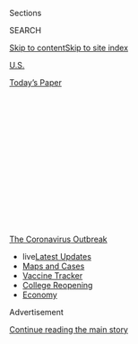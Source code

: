 <div id="app">

<div>

<div>

<div>

<div class="NYTAppHideMasthead css-1q2w90k e1suatyy0">

<div class="section css-ui9rw0 e1suatyy2">

<div class="css-eph4ug er09x8g0">

<div class="css-6n7j50">

</div>

<span class="css-1dv1kvn">Sections</span>

<div class="css-10488qs">

<span class="css-1dv1kvn">SEARCH</span>

</div>

[Skip to content](#site-content)[Skip to site
index](#site-index)

</div>

<div id="masthead-section-label" class="css-1wr3we4 eaxe0e00">

[U.S.](https://www.nytimes.com/section/us)

</div>

<div class="css-10698na e1huz5gh0">

</div>

</div>

<div id="masthead-bar-one" class="section hasLinks css-15hmgas e1csuq9d3">

<div class="css-uqyvli e1csuq9d0">

</div>

<div class="css-1uqjmks e1csuq9d1">

</div>

<div class="css-9e9ivx">

[](https://myaccount.nytimes.com/auth/login?response_type=cookie&client_id=vi)

</div>

<div class="css-1bvtpon e1csuq9d2">

[Today’s
Paper](https://www.nytimes.com/section/todayspaper)

</div>

</div>

</div>

</div>

<div data-aria-hidden="false">

<div id="site-content" data-role="main">

<div>

<div class="css-1aor85t" style="opacity:0.000000001;z-index:-1;visibility:hidden">

<div class="css-1hqnpie">

<div class="css-epjblv">

<span class="css-17xtcya">[U.S.](/section/us)</span><span class="css-x15j1o">|</span><span class="css-fwqvlz">I
Went Home to Texas to Cover the Virus. Then My Family Got
It.</span>

</div>

<div class="css-k008qs">

<div class="css-1iwv8en">

<span class="css-18z7m18"></span>

<div>

</div>

</div>

<span class="css-1n6z4y">https://nyti.ms/2OqWuhC</span>

<div class="css-1705lsu">

<div class="css-4xjgmj">

<div class="css-4skfbu" data-role="toolbar" data-aria-label="Social Media Share buttons, Save button, and Comments Panel with current comment count" data-testid="share-tools">

  - 
  - 
  - 
  - 
    
    <div class="css-6n7j50">
    
    </div>

  - 
  - 

</div>

</div>

</div>

</div>

</div>

</div>

<div id="NYT_TOP_BANNER_REGION" class="css-13pd83m">

<div>

<div id="styln-prism-menu-1592847958612" class="section interactive-content interactive-size-medium css-1edisqu">

<div class="css-17ih8de interactive-body">

<div id="scroll-container" class="css-1gj85ro">

[<span class="styln-title-wrap"><span class="css-1pje3qr">The
Coronavirus</span><span class="css-1pje3qr">
Outbreak</span></span>](https://www.nytimes.com/news-event/coronavirus?action=click&pgtype=Article&state=default&region=TOP_BANNER&context=storylines_menu)

  - <span class="css-kqxiym" data-emphasize="true">live</span>[Latest
    Updates](https://www.nytimes.com/2020/08/04/world/coronavirus-cases.html?action=click&pgtype=Article&state=default&region=TOP_BANNER&context=storylines_menu)
  - [Maps and
    Cases](https://www.nytimes.com/interactive/2020/us/coronavirus-us-cases.html?action=click&pgtype=Article&state=default&region=TOP_BANNER&context=storylines_menu)
  - [Vaccine
    Tracker](https://www.nytimes.com/interactive/2020/science/coronavirus-vaccine-tracker.html?action=click&pgtype=Article&state=default&region=TOP_BANNER&context=storylines_menu)
  - [College
    Reopening](https://www.nytimes.com/2020/08/02/us/covid-college-reopening.html?action=click&pgtype=Article&state=default&region=TOP_BANNER&context=storylines_menu)
  - [Economy](https://www.nytimes.com/live/2020/08/04/business/stock-market-today-coronavirus?action=click&pgtype=Article&state=default&region=TOP_BANNER&context=storylines_menu)

</div>

</div>

</div>

</div>

</div>

<div id="top-wrapper" class="css-1sy8kpn">

<div id="top-slug" class="css-l9onyx">

Advertisement

</div>

[Continue reading the main
story](#after-top)

<div class="ad top-wrapper" style="text-align:center;height:100%;display:block;min-height:250px">

<div id="top" class="place-ad" data-position="top" data-size-key="top">

</div>

</div>

<div id="after-top">

</div>

</div>

<div>

<div id="sponsor-wrapper" class="css-1hyfx7x">

<div id="sponsor-slug" class="css-19vbshk">

Supported by

</div>

[Continue reading the main
story](#after-sponsor)

<div id="sponsor" class="ad sponsor-wrapper" style="text-align:center;height:100%;display:block">

</div>

<div id="after-sponsor">

</div>

</div>

<div class="css-186x18t">

</div>

<div class="css-1vkm6nb ehdk2mb0">

# I Went Home to Texas to Cover the Virus. Then My Family Got It.

</div>

Edgar Sandoval knew he was well prepared to report on the spread of the
coronavirus on the Texas-Mexico border. He was going home. Little did he
know exactly what he would find.

<div class="css-79elbk" data-testid="photoviewer-wrapper">

<div class="css-z3e15g" data-testid="photoviewer-wrapper-hidden">

</div>

<div class="css-1a48zt4 ehw59r15" data-testid="photoviewer-children">

![<span class="css-16f3y1r e13ogyst0" data-aria-hidden="true">A masked
mannequin in a dress shop in McAllen, Texas. Hidalgo County, which
includes McAllen, reported 1,274 new cases of the coronavirus on
Thursday, setting a
record.</span><span class="css-cnj6d5 e1z0qqy90" itemprop="copyrightHolder"><span class="css-1ly73wi e1tej78p0">Credit...</span><span><span>Ilana
Panich-Linsman for The New York
Times</span></span></span>](https://static01.nyt.com/images/2020/07/10/us/00virus-mcallen01/00virus-mcallen01-articleLarge.jpg?quality=75&auto=webp&disable=upscale)

</div>

</div>

<div class="css-18e8msd">

<div class="css-vp77d3 epjyd6m0">

<div class="css-1baulvz">

By [<span class="css-1baulvz last-byline" itemprop="name">Edgar
Sandoval</span>](https://www.nytimes.com/by/edgar-sandoval)

<div class="css-8atqhb">

Mr. Sandoval, a criminal justice reporter for The Times, was born in
California, came of age in Mexico and moved to the Rio Grande Valley as
a teenager.

</div>

</div>

</div>

  - 
    
    <div class="css-ld3wwf e16638kd2">
    
    Published July 14, 2020Updated Aug. 4,
    2020
    
    </div>

  - 
    
    <div class="css-4xjgmj">
    
    <div class="css-pvvomx" data-role="toolbar" data-aria-label="Social Media Share buttons, Save button, and Comments Panel with current comment count" data-testid="share-tools">
    
      - 
      - 
      - 
      - 
        
        <div class="css-6n7j50">
        
        </div>
    
      - 
      - 
    
    </div>
    
    </div>

</div>

<div class="css-mdjrty">

[Leer en
español](https://www.nytimes.com/es/2020/07/14/espanol/texas-coronavirus-rio-grande-valley.html "Read in Spanish")

</div>

</div>

<div class="section meteredContent css-1r7ky0e" name="articleBody" itemprop="articleBody">

<div class="css-1fanzo5 StoryBodyCompanionColumn">

<div class="css-53u6y8">

McALLEN, Texas — There were many reasons for a special level of alarm
when the
[coronavirus](https://www.nytimes.com/2020/08/04/us/texas-coronavirus-rio-grande-valley-starr-county.html)
swept out of
[Texas’](https://www.nytimes.com/2020/08/04/us/texas-coronavirus-rio-grande-valley-starr-county.html)
biggest cities in recent weeks and arrived with force in the Rio Grande
Valley.

The small cities along the border with Mexico are among the poorest in
Texas. The Valley, as local residents call it, is a place of hard labor
and low pay where “working from home” is unfeasible. It is dotted with
teeming colonias, orphan communities that are often without paved roads
or sewer connections — places where the virus, once it arrives, can
thrive.

The worries, it turned out, were justified. More than 8,000 people in
Hidalgo County — some of whom I know only too well — have had cases of
the virus confirmed. The county on Thursday surpassed its previous
record with 1,274 cases in a single day; more than 150 people have died.

</div>

</div>

<div>

</div>

<div class="css-1fanzo5 StoryBodyCompanionColumn">

<div class="css-53u6y8">

My family moved to the Rio Grande Valley in the mid-1990s, when I was
16. My parents, two sisters and their offspring all live on the same
block outside of McAllen. As soon as the outbreak reached the border, I
volunteered to report on the story because I was uniquely equipped to
tell it.

</div>

</div>

<div class="css-1fanzo5 StoryBodyCompanionColumn">

<div class="css-53u6y8">

After having reported on the virus during its calamitous sweep through
New York City, I knew that the warm, close-knit family culture I had
grown up with in the Valley would make social distancing a challenge —
and as I called ahead to prepare for my return home, I quickly learned
that my worst fears were coming true.

Seemingly overnight, people’s aunts, uncles, grandmas and cousins were
falling victim, one by one, to the highly contagious virus.

“Three months ago very few knew anyone who had contracted the virus,”
Jim Darling, the mayor of McAllen, Hidalgo County’s largest city, told
me. “Now, you can’t find people who don’t know anyone who isn’t
infected. It completely flipped.”

But I never expected that I would be part of this story.

The day before I boarded a plane from New York, my youngest sister sent
me a text message that froze me in place. “Brother, it looks like all of
the Sandovales have Covid,” it read in Spanish.

</div>

</div>

<div class="css-1fanzo5 StoryBodyCompanionColumn">

<div class="css-53u6y8">

Five in my family, including my mother, Arcelia; my father, Filiberto;
two sisters; and a nephew all had symptoms, she said.

</div>

</div>

<div>

</div>

<div class="css-1fanzo5 StoryBodyCompanionColumn">

<div class="css-53u6y8">

By the time my plane landed the next day, that number had doubled.

## A culture of close-knit families

In recent weeks, public health officials have been imploring Texans to
wear masks and obey social-distancing guidelines. Some restaurants have
begun taking patrons’ temperatures, and bars have remained largely
closed since the pandemic made a resurgence.

But one thing that has continued to stymie efforts at keeping people at
a distance in the Valley is its longstanding culture of pachangas, a
colloquial expression for the festive family gatherings where social
distancing is almost
nonexistent.

<div id="NYT_MAIN_CONTENT_1_REGION" class="css-9tf9ac">

<div>

<div id="styln-covid-updates-world" class="section interactive-content interactive-size-medium css-1ftcdic">

<div class="css-17ih8de interactive-body">

<div id="styln-briefing-block" data-asset-id="QXJ0aWNsZTpueXQ6Ly9hcnRpY2xlLzNhNGMwYWI5LWIwY2QtNWQwOS1hZTgwLTdjMGU3ZTA1OWQ2OA==">

<div class="briefing-block-header-section">

# [Latest Updates: Global Coronavirus Outbreak](https://www.nytimes.com/2020/08/04/world/coronavirus-cases.html?action=click&pgtype=Article&state=default&region=MAIN_CONTENT_1&context=storylines_live_updates)

<div class="briefing-block-ts">

Updated 2020-08-05T05:01:36.114Z

</div>

</div>

  - [As talks drag on, McConnell signals openness to jobless aid
    extension, and negotiators agree on a
    deadline.](https://www.nytimes.com/2020/08/04/world/coronavirus-cases.html?action=click&pgtype=Article&state=default&region=MAIN_CONTENT_1&context=storylines_live_updates#link-762df92)
  - [Novavax sees encouraging results from two studies of its
    experimental
    vaccine.](https://www.nytimes.com/2020/08/04/world/coronavirus-cases.html?action=click&pgtype=Article&state=default&region=MAIN_CONTENT_1&context=storylines_live_updates#link-1228a480)
  - [Mississippians must now wear masks in public, governor
    says.](https://www.nytimes.com/2020/08/04/world/coronavirus-cases.html?action=click&pgtype=Article&state=default&region=MAIN_CONTENT_1&context=storylines_live_updates#link-794484ed)

<div class="briefing-block-footer">

<div class="briefing-block-footer-meta">

[See more
updates](https://www.nytimes.com/2020/08/04/world/coronavirus-cases.html?action=click&pgtype=Article&state=default&region=MAIN_CONTENT_1&context=storylines_live_updates)

</div>

<div class="briefing-block-briefinglinks">

<span>More live coverage:</span>
[Markets](https://www.nytimes.com/live/2020/08/04/business/stock-market-today-coronavirus?action=click&pgtype=Article&state=default&region=MAIN_CONTENT_1&context=storylines_live_updates)

</div>

</div>

</div>

</div>

</div>

</div>

</div>

There has recently been a troublingly high rate of infection within
family clusters, said Eduardo Olivarez, chief administrative officer of
the Hidalgo County Health Department.

“When you have one or two people in the household who may be infected,
the probability of spreading it to others in the household is high,”
said Mr. Olivarez, who is known as Eddie.

Pachangas have been a way of life in the Valley for as long as I can
remember. The one I attended this past February held a special meaning
for my family and me.

</div>

</div>

<div class="css-1fanzo5 StoryBodyCompanionColumn">

<div class="css-53u6y8">

My mother had recently overcome an aggressive form of breast cancer, and
we had turned the garage into an impromptu party hall for her 66th
birthday. Relatives sat close to each other on plastic chairs and
savored smoky carne asada. A mariachi band played “Las Mañanitas” as my
mother clapped to the sounds of the trumpets and the guitars.

“The day you were born, all the flowers were born, too,” the mariachi
sang. My mother took turns dancing with almost every guest until her
body gave out. “I haven’t danced like that since I was a teenager,” she
said that night.

As I reported the story, I ran into other families who had gathered in
recent weeks, only to see the coronavirus strike those who were there,
one by one.

</div>

</div>

<div class="css-79elbk" data-testid="photoviewer-wrapper">

<div class="css-z3e15g" data-testid="photoviewer-wrapper-hidden">

</div>

<div class="css-1a48zt4 ehw59r15" data-testid="photoviewer-children">

![<span class="css-16f3y1r e13ogyst0" data-aria-hidden="true">Cris
Flores, left, and her grandfather, Ramon
Contreras.</span>](https://static01.nyt.com/images/2020/07/10/us/00virus-mcallen02/merlin_174426264_cf3ca7e1-f47b-46cd-96ba-a4eafed7b2c6-articleLarge.jpg?quality=75&auto=webp&disable=upscale)

</div>

</div>

<div class="css-1fanzo5 StoryBodyCompanionColumn">

<div class="css-53u6y8">

Cris Flores told me about her grandfather, Ramon Contreras, who had
followed all the rules set out by the state for dealing with the virus.
When he turned 84 at the height of the pandemic in late April, the
family settled for an impersonal Zoom session.

Weeks later, after Texas eased its stay-at-home restrictions, Mr.
Contreras gathered with about 10 family members for a pachanga.

By mid-June, the family patriarch was the first to display severe
symptoms of the coronavirus and later died, Ms. Flores said. By the time
of Mr. Contreras’s funeral, nearly 20 relatives had been infected.

</div>

</div>

<div class="css-1fanzo5 StoryBodyCompanionColumn">

<div class="css-53u6y8">

“He loved to get his family together,” Ms. Flores said. “And that’s what
took him.”

My family’s encounter with the virus started in the last week of June,
when my 17-year-old nephew, who mistook his virus symptoms for strep,
joined my 66-year-old mother, 69-year-old father, two sisters and a
brother-in-law on a medical road trip to Houston, where my mother had
scheduled a mammogram.

**¿Hablas español?** *To read more of our stories in
Spanish,*[*subscribe to our newsletter El
Times.*](https://www.nytimes.com/newsletters/el-times)

On their way back to the Valley, they visited relatives in Galveston.
After Father’s Day, about a dozen relatives who had met one another
during the trip began describing debilitating headaches, body chills,
fever and trouble breathing, all classic Covid-19 symptoms.

The Contreras family was in a similar situation. They gathered for their
festive pachanga on June 1, dancing to mariachi music, sharing family
stories and savoring classic Mexican barbecue.

“Because they kept it small, they thought they were doing the right
thing,” said Ms. Flores, who stayed home because she worried about the
virus.

It only took a few days for Mr. Contreras to develop a severe
respiratory illness. Two of his sons soon joined him in the hospital
with difficulty breathing. Soon uncles, aunts and cousins also fell ill.

Ms. Flores told me that when she heard her grandfather’s brain was
bleeding, she rushed to the hospital and found him unconscious and
connected to several tubes.

“Your güera is here,” she whispered, using the nickname he had given her
as a child, alluding to her light complexion.

</div>

</div>

<div class="css-1fanzo5 StoryBodyCompanionColumn">

<div class="css-53u6y8">

She recalled praying next to his bed and then dialing several family
members who bid him emotional farewells before he took his last breath.

“I am forever grateful to have been given that opportunity not to let my
grandpa die alone,” she said in
tears.

</div>

</div>

<div class="css-79elbk" data-testid="photoviewer-wrapper">

<div class="css-z3e15g" data-testid="photoviewer-wrapper-hidden">

</div>

<div class="css-1a48zt4 ehw59r15" data-testid="photoviewer-children">

<div class="css-1xdhyk6 erfvjey0">

<span class="css-1ly73wi e1tej78p0">Image</span>

<div class="css-zjzyr8">

<div data-testid="lazyimage-container" style="height:257.77777777777777px">

</div>

</div>

</div>

<span class="css-16f3y1r e13ogyst0" data-aria-hidden="true">Patients are
screened before being tested for the coronavirus at Nuestra Clinica del
Valle in San Juan,
Texas.</span><span class="css-cnj6d5 e1z0qqy90" itemprop="copyrightHolder"><span class="css-1ly73wi e1tej78p0">Credit...</span><span>Ilana
Panich-Linsman for The New York Times</span></span>

</div>

</div>

<div class="css-1fanzo5 StoryBodyCompanionColumn">

<div class="css-53u6y8">

## A pandemic hits close to home

As I arrived in the Valley on June 27, I learned that most of my sick
family members were weathering Covid-19 in isolation. One of my aunts
had complained of trouble breathing and was taken by ambulance to a
hospital near Galveston. I did not worry much for myself — I had come
down with the virus earlier in New York, and had antibodies that might
fend it
off.

<div id="NYT_MAIN_CONTENT_3_REGION" class="css-9tf9ac">

<div>

<div id="styln-prism-freeform-1594220623585" class="section interactive-content interactive-size-medium css-1ftcdic">

<div class="css-17ih8de interactive-body">

<div id="prism-freeform-block-85410" class="css-19mumt8" data-role="complementary" data-storyline="The Coronavirus Outbreak" data-truncated="true" tabindex="0">

<div class="css-a8d9oz">

<div class="css-eb027h">

[](https://www.nytimes.com/news-event/coronavirus?action=click&pgtype=Article&state=default&region=MAIN_CONTENT_3&context=storylines_faq)

### The Coronavirus Outbreak ›

#### Frequently Asked Questions

Updated August 4, 2020

  - #### I have antibodies. Am I now immune?
    
      - As of right now,[that seems likely, for at least several
        months.](https://www.nytimes.com/2020/07/22/health/covid-antibodies-herd-immunity.html?action=click&pgtype=Article&state=default&region=MAIN_CONTENT_3&context=storylines_faq)
        There have been frightening accounts of people suffering what
        seems to be a second bout of Covid-19. But experts say these
        patients may have a drawn-out course of infection, with the
        virus taking a slow toll weeks to months after initial exposure.
        People infected with the coronavirus typically
        [produce](https://www.nature.com/articles/s41586-020-2456-9)
        immune molecules called antibodies, which are [protective
        proteins made in response to an
        infection](https://www.nytimes.com/2020/05/07/health/coronavirus-antibody-prevalence.html?action=click&pgtype=Article&state=default&region=MAIN_CONTENT_3&context=storylines_faq)[.
        These antibodies
        may](https://www.nytimes.com/2020/05/07/health/coronavirus-antibody-prevalence.html?action=click&pgtype=Article&state=default&region=MAIN_CONTENT_3&context=storylines_faq)
        last in the body [only two to three
        months](https://www.nature.com/articles/s41591-020-0965-6),
        which may seem worrisome, but that’s perfectly normal after an
        acute infection subsides, said Dr. Michael Mina, an immunologist
        at Harvard University. It may be possible to get the coronavirus
        again, but it’s highly unlikely that it would be possible in a
        short window of time from initial infection or make people
        sicker the second time.

  - #### I’m a small-business owner. Can I get relief?
    
      - The [stimulus bills enacted in
        March](https://www.nytimes.com/article/small-business-loans-stimulus-grants-freelancers-coronavirus.html?action=click&pgtype=Article&state=default&region=MAIN_CONTENT_3&context=storylines_faq)
        offer help for the millions of American small businesses. Those
        eligible for aid are businesses and nonprofit organizations with
        fewer than 500 workers, including sole proprietorships,
        independent contractors and freelancers. Some larger companies
        in some industries are also eligible. The help being offered,
        which is being managed by the Small Business Administration,
        includes the Paycheck Protection Program and the Economic Injury
        Disaster Loan program. But lots of folks have [not yet seen
        payouts.](https://www.nytimes.com/interactive/2020/05/07/business/small-business-loans-coronavirus.html?action=click&pgtype=Article&state=default&region=MAIN_CONTENT_3&context=storylines_faq)
        Even those who have received help are confused: The rules are
        draconian, and some are stuck sitting on [money they don’t know
        how to
        use.](https://www.nytimes.com/2020/05/02/business/economy/loans-coronavirus-small-business.html?action=click&pgtype=Article&state=default&region=MAIN_CONTENT_3&context=storylines_faq)
        Many small-business owners are getting less than they expected
        or [not hearing anything at
        all.](https://www.nytimes.com/2020/06/10/business/Small-business-loans-ppp.html?action=click&pgtype=Article&state=default&region=MAIN_CONTENT_3&context=storylines_faq)

  - #### What are my rights if I am worried about going back to work?
    
      - Employers have to provide [a safe
        workplace](https://www.osha.gov/SLTC/covid-19/standards.html)
        with policies that protect everyone equally. [And if one of your
        co-workers tests positive for the coronavirus, the
        C.D.C.](https://www.nytimes.com/article/coronavirus-money-unemployment.html?action=click&pgtype=Article&state=default&region=MAIN_CONTENT_3&context=storylines_faq)
        has said that [employers should tell their
        employees](https://www.cdc.gov/coronavirus/2019-ncov/community/guidance-business-response.html)
        -- without giving you the sick employee’s name -- that they may
        have been exposed to the virus.

  - #### Should I refinance my mortgage?
    
      - [It could be a good
        idea,](https://www.nytimes.com/article/coronavirus-money-unemployment.html?action=click&pgtype=Article&state=default&region=MAIN_CONTENT_3&context=storylines_faq)
        because mortgage rates have [never been
        lower.](https://www.nytimes.com/2020/07/16/business/mortgage-rates-below-3-percent.html?action=click&pgtype=Article&state=default&region=MAIN_CONTENT_3&context=storylines_faq)
        Refinancing requests have pushed mortgage applications to some
        of the highest levels since 2008, so be prepared to get in line.
        But defaults are also up, so if you’re thinking about buying a
        home, be aware that some lenders have tightened their standards.

  - #### What is school going to look like in September?
    
      - It is unlikely that many schools will return to a normal
        schedule this fall, requiring the grind of [online
        learning](https://www.nytimes.com/2020/06/05/us/coronavirus-education-lost-learning.html?action=click&pgtype=Article&state=default&region=MAIN_CONTENT_3&context=storylines_faq),
        [makeshift child
        care](https://www.nytimes.com/2020/05/29/us/coronavirus-child-care-centers.html?action=click&pgtype=Article&state=default&region=MAIN_CONTENT_3&context=storylines_faq)
        and [stunted
        workdays](https://www.nytimes.com/2020/06/03/business/economy/coronavirus-working-women.html?action=click&pgtype=Article&state=default&region=MAIN_CONTENT_3&context=storylines_faq)
        to continue. California’s two largest public school districts —
        Los Angeles and San Diego — said on July 13, that [instruction
        will be remote-only in the
        fall](https://www.nytimes.com/2020/07/13/us/lausd-san-diego-school-reopening.html?action=click&pgtype=Article&state=default&region=MAIN_CONTENT_3&context=storylines_faq),
        citing concerns that surging coronavirus infections in their
        areas pose too dire a risk for students and teachers. Together,
        the two districts enroll some 825,000 students. They are the
        largest in the country so far to abandon plans for even a
        partial physical return to classrooms when they reopen in
        August. For other districts, the solution won’t be an
        all-or-nothing approach. [Many
        systems](https://bioethics.jhu.edu/research-and-outreach/projects/eschool-initiative/school-policy-tracker/),
        including the nation’s largest, New York City, are devising
        [hybrid
        plans](https://www.nytimes.com/2020/06/26/us/coronavirus-schools-reopen-fall.html?action=click&pgtype=Article&state=default&region=MAIN_CONTENT_3&context=storylines_faq)
        that involve spending some days in classrooms and other days
        online. There’s no national policy on this yet, so check with
        your municipal school system regularly to see what is happening
        in your
community.

<div id="styln-survey-component-85410" class="styln-survey-component" data-surveyname="faq" data-surveystoryline="coronavirus">

</div>

</div>

<div class="css-6mllg9">

</div>

<div class="css-pmm6ed">

<span class="css-5gimkt"></span>

</div>

</div>

</div>

</div>

</div>

</div>

</div>

On July 1, I hurried to my parents’ home and found my mother — I usually
call her “Ama” — in the living room, gasping for air.

I knew she had to go, and quickly, to one of the hospitals, but where?
The few hospitals in the Valley were filling up quickly. By the time my
sister and I got her into the emergency room at Doctors Hospital at
Renaissance in McAllen, her blood oxygen level had reached a paltry 80
percent, and a nurse quickly connected her to an oxygen supply. X-ray
images showed her lungs nearly covered in what resembled pale spider
webs.

“I’m surprised your mother was able to breathe on her own, given the
poor state of her lungs,” another nurse said.

</div>

</div>

<div class="css-1fanzo5 StoryBodyCompanionColumn">

<div class="css-53u6y8">

I nodded my head quietly. This was the woman who had prided herself on
working as a cleaning lady well into her eighth month of pregnancy.
Whenever one of my three sisters complained about the slightest ache,
she was quick to remind them that she had juggled mops, brooms and
cleaning carts, all while carrying a belly the size of a watermelon.

On this night, she said little. Instead she focused on slowly inhaling
and exhaling the dwindling air moving through her lungs. Less than an
hour after a nurse administered a coronavirus test, he announced that
she was positive.

“No surprise there,” Ama said.

Two attendants arrived with a stretcher to transport her into a Covid
wing at another location, where she would not be allowed to have
visitors, I knew. My throat tightened. The beeping sound of the monitors
echoed around the small room.

The two attendants asked her to place her arms on her stomach and they
wrapped her in a white blanket.

“We’re going to make a ** señora ** burrito,” one of them said, and we
laughed.

Suddenly I panicked. Our family, while close, has never been overly
emotional. Growing up, Ama used to remind us that she might not say “I
love you” often, but that she and Apa worked hard to provide us with
food and a roof over our heads. And that’s what matters, she would say.
Actions, not words.

I fought the urge to reach for her and say something profound. Should I
say I love you? Was it time for a heartfelt farewell? What if this was
the last time I would see her alive?

I decided that if I said something poignant, she might interpret it as a
final goodbye and give up. Instead, I decided to act as casual as
possible.

</div>

</div>

<div class="css-1fanzo5 StoryBodyCompanionColumn">

<div class="css-53u6y8">

“Echele ganas,” I murmured as the attendants began pushing her away. “Do
your best.” I waved goodbye.

Ama nodded yes and disappeared down the
hallway.

<div class="css-79elbk" data-testid="photoviewer-wrapper">

<div class="css-z3e15g" data-testid="photoviewer-wrapper-hidden">

</div>

<div class="css-1a48zt4 ehw59r15" data-testid="photoviewer-children">

<div class="css-zgakxe erfvjey0">

<span class="css-1ly73wi e1tej78p0">Image</span>

<div class="css-zjzyr8">

<div data-testid="lazyimage-container" style="height:685.5791962174942px">

</div>

</div>

</div>

<span class="css-16f3y1r e13ogyst0" data-aria-hidden="true">Edgar
Sandoval, second from right, with his father, Filiberto; mother,
Arcelia; and sister Mirna.</span>

</div>

</div>

## The virus rolls on

After Mr. Contreras’s burial, Ms. Flores developed a dry cough. She
later tested positive for the virus.

Two weeks after she had started feeling sick, all four of her children
were also showing signs.

Looking back, she wished her family had heeded the warnings. Some days
she wonders if she should have pushed back more forcefully. First there
was the pachanga, then the funeral. They had known such gatherings could
be risky, she said, but somehow no one really believed there would be
serious consequences.

“There is a whole mentality of *‘*no pasa nada,’ you know?” she said.
“Nothing will happen.”

As the second week of July rolled around, most of my dozen or so family
members who had fallen ill began peeling out of bed. My mother and aunt
remained hospitalized but were showing signs of recovery. Everyone told
stories of excruciating body aches, debilitating chills and burning
fevers.

Apa limped out of his bedroom, the lights from a window stabbing his
eyes. He said he felt as if he had wrestled a monster made out of
burning lava all night. My oldest sister said that every morning after
waking up, she felt as if an invisible hammer was smashing her head.

Some days, Ama managed to text us a selfie, outfitted in her oxygen
mask. Other days she told us that she had slept poorly and that her
breathing became labored when she tried to walk.

</div>

</div>

<div class="css-1fanzo5 StoryBodyCompanionColumn">

<div class="css-53u6y8">

All five of us children stared at our phones as if our lives depended on
it, waiting for news.

“They are giving me plasma,” she would write, and then go silent.

“I want to come home soon,” she would text days later.

Nearly a week after I had dropped her at the emergency room, her mood
and breathing had significantly improved. She was able to sit upright
and hold a phone conversation for five minutes. We began talking about
preparations for her eventual return home.

I wanted to say I loved her. But again I choked. *Don’t make it sound
like you’re* *saying goodbye*, I told myself.

After we hung up, I sent her a GIF of a white bunny that shoots hearts
every time it hugs.

“I love you,” the message flashed, over and over.

</div>

</div>

</div>

<div>

</div>

<div>

</div>

<div>

</div>

<div>

<div id="bottom-wrapper" class="css-1ede5it">

<div id="bottom-slug" class="css-l9onyx">

Advertisement

</div>

[Continue reading the main
story](#after-bottom)

<div id="bottom" class="ad bottom-wrapper" style="text-align:center;height:100%;display:block;min-height:90px">

</div>

<div id="after-bottom">

</div>

</div>

</div>

</div>

</div>

## Site Index

<div>

</div>

## Site Information Navigation

  - [© <span>2020</span> <span>The New York Times
    Company</span>](https://help.nytimes.com/hc/en-us/articles/115014792127-Copyright-notice)

<!-- end list -->

  - [NYTCo](https://www.nytco.com/)
  - [Contact
    Us](https://help.nytimes.com/hc/en-us/articles/115015385887-Contact-Us)
  - [Work with us](https://www.nytco.com/careers/)
  - [Advertise](https://nytmediakit.com/)
  - [T Brand Studio](http://www.tbrandstudio.com/)
  - [Your Ad
    Choices](https://www.nytimes.com/privacy/cookie-policy#how-do-i-manage-trackers)
  - [Privacy](https://www.nytimes.com/privacy)
  - [Terms of
    Service](https://help.nytimes.com/hc/en-us/articles/115014893428-Terms-of-service)
  - [Terms of
    Sale](https://help.nytimes.com/hc/en-us/articles/115014893968-Terms-of-sale)
  - [Site
    Map](https://spiderbites.nytimes.com)
  - [Help](https://help.nytimes.com/hc/en-us)
  - [Subscriptions](https://www.nytimes.com/subscription?campaignId=37WXW)

</div>

</div>

</div>

</div>
